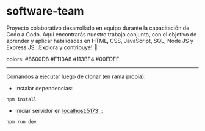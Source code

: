 # software-team
Proyecto colaborativo desarrollado en equipo durante la capacitación de Codo a Codo. Aquí encontrarás nuestro trabajo conjunto, con el objetivo de aprender y aplicar habilidades en HTML, CSS, JavaScript, SQL, Node JS y Express JS. ¡Explora y contribuye! 🚀

colors: #8600D8 #F113A8 #113BF4 #00EDFF

--------------------------------------------------------------------------------

Comandos a ejecutar luego de clonar (en rama propia): 

- Instalar dependencias: 
```
npm install
```

- Iniciar servidor en [localhost:5173: ](http://localhost:5173/):
```
npm run dev
```